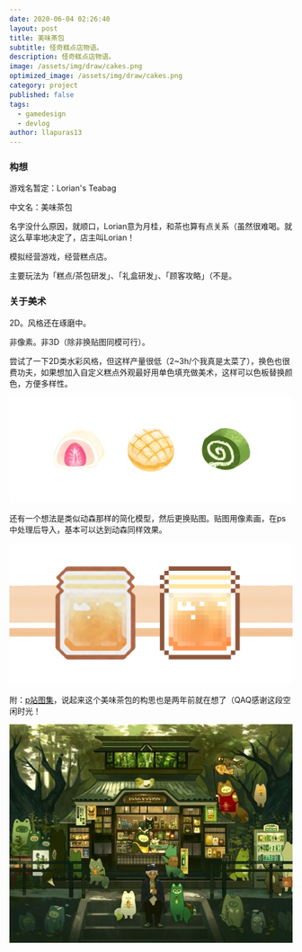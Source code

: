 ```yaml
---
date: 2020-06-04 02:26:40
layout: post
title: 美味茶包
subtitle: 怪奇糕点店物语。
description: 怪奇糕点店物语。
image: /assets/img/draw/cakes.png
optimized_image: /assets/img/draw/cakes.png
category: project
published: false
tags:
  - gamedesign
  - devlog
author: llapuras13
---
```


### 构想

游戏名暂定：Lorian's Teabag

中文名：美味茶包

名字没什么原因，就顺口，Lorian意为月桂，和茶也算有点关系（虽然很难喝。就这么草率地决定了，店主叫Lorian！

模拟经营游戏，经营糕点店。

主要玩法为「糕点/茶包研发」、「礼盒研发」、「顾客攻略」（不是。

### 关于美术

2D。风格还在琢磨中。

非像素。非3D（除非换贴图同模可行）。

尝试了一下2D类水彩风格，但这样产量很低（2~3h/个我真是太菜了），换色也很费功夫，如果想加入自定义糕点外观最好用单色填充做美术，这样可以色板替换颜色，方便多样性。

![](/assets/img/draw/cakes.png)

还有一个想法是类似动森那样的简化模型，然后更换贴图。贴图用像素画，在ps中处理后导入，基本可以达到动森同样效果。

![](/assets/img/game/lp/honey.png)

附：[p站图集](https://www.pinterest.com/0lz5u31oywkxqw1/%E7%BE%8E%E5%91%B3%E8%8C%B6%E5%8C%85/)，说起来这个美味茶包的构思也是两年前就在想了（QAQ感谢这段空闲时光！

![](/assets/img/game/teabag/shopillu.jpg)

### 





